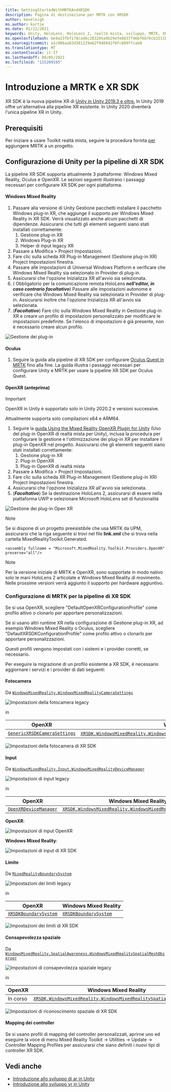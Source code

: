 ```yaml
---
title: GettingStartedWithMRTKAndXRSDK
description: Pagina di destinazione per MRTK con XRSDK
author: keveleigh
ms.author: kurtie
ms.date: 01/12/2021
keywords: Unity, HoloLens, HoloLens 2, realtà mista, sviluppo, MRTK, XRSDK,
ms.openlocfilehash: be4a15fbf178ca46c283285a9b29efe8837f46bf6b76cb3211be6f4d87073454
ms.sourcegitcommit: a1c086aa83d381129e62f9d8942f0fc889ffcab0
ms.translationtype: MT
ms.contentlocale: it-IT
ms.lasthandoff: 08/05/2021
ms.locfileid: "115209195"
---
```

# <a name="getting-started-with-mrtk-and-xr-sdk"></a>Introduzione a MRTK e XR SDK

XR SDK è la nuova pipeline XR di [Unity in Unity 2019.3 e oltre.](https://blogs.unity3d.com/2020/01/24/unity-xr-platform-updates/) In Unity 2019 offre un'alternativa alla pipeline XR esistente. In Unity 2020 diventerà l'unica pipeline XR in Unity.

## <a name="prerequisites"></a>Prerequisiti

Per iniziare a usare Toolkit realtà mista, seguire la procedura fornita [per](../../2.5.4/welcome-to-mrtk.md) aggiungere MRTK a un progetto.

## <a name="configuring-unity-for-the-xr-sdk-pipeline"></a>Configurazione di Unity per la pipeline di XR SDK

La pipeline XR SDK supporta attualmente 3 piattaforme: Windows Mixed Reality, Oculus e OpenXR. Le sezioni seguenti illustrano i passaggi necessari per configurare XR SDK per ogni piattaforma.

#### <a name="windows-mixed-reality"></a>Windows Mixed Reality

1. Passare alla versione di Unity Gestione pacchetti installare il pacchetto Windows plug-in XR, che aggiunge il supporto per Windows Mixed Reality in XR SDK. Verrà visualizzato anche alcuni pacchetti di dipendenze. Assicurarsi che tutti gli elementi seguenti siano stati installati correttamente:
   1. Gestione plug-in XR
   1. Windows Plug-in XR
   1. Helper di input legacy XR
1. Passare a Modifica > Project Impostazioni.
1. Fare clic sulla scheda XR Plug-in Management (Gestione plug-in XR) Project Impostazioni finestra.
1. Passare alle impostazioni di Universal Windows Platform e verificare che Windows Mixed Reality sia selezionato in Provider di plug-in.
1. Assicurarsi che l'opzione Inizializza XR all'avvio sia selezionata.
1. ( Obbligatorio per la comunicazione remota HoloLens **_nell'editor, in caso contrario facoltativo_**) Passare alle impostazioni autonome e verificare che Windows Mixed Reality sia selezionata in Provider di plug-in. Assicurarsi inoltre che l'opzione Inizializza XR all'avvio sia selezionata.
1. (**_Facoltativo_**) Fare clic sulla Windows Mixed Reality in Gestione plug-in XR e creare un profilo di impostazioni personalizzato per modificare le impostazioni predefinite. Se l'elenco di impostazioni è già presente, non è necessario creare alcun profilo.

![Gestione dei plug-in](../features/images/xrsdk/PluginManagement.png)

#### <a name="oculus"></a>Oculus

1. Seguire la guida alla pipeline di XR SDK per configurare [Oculus Quest in MRTK](../features/cross-platform/oculus-quest-mrtk.md) fino alla fine. La guida illustra i passaggi necessari per configurare Unity e MRTK per usare la pipeline XR SDK per Oculus Quest.

#### <a name="openxr-preview"></a>OpenXR (anteprima)

> [!IMPORTANT]
> OpenXR in Unity è supportato solo in Unity 2020.2 e versioni successive.
>
> Attualmente supporta solo compilazioni x64 e ARM64.

1. Seguire la [guida Using the Mixed Reality OpenXR Plugin for Unity](https://aka.ms/openxr-unity-install) (Uso del plug-in OpenXR di realtà mista per Unity), inclusa la procedura per configurare la gestione e l'ottimizzazione dei plug-in XR per installare il plug-in OpenXR nel progetto. Assicurarsi che gli elementi seguenti siano stati installati correttamente:
   1. Gestione plug-in XR
   1. Plug-in OpenXR
   1. Plug-in OpenXR di realtà mista
1. Passare a Modifica > Project Impostazioni.
1. Fare clic sulla scheda XR Plug-in Management (Gestione plug-in XR) Project Impostazioni finestra.
1. Assicurarsi che l'opzione Inizializza XR all'avvio sia selezionata.
1. (**_Facoltativo_**) Se la destinazione HoloLens 2, assicurarsi di essere nella piattaforma UWP e selezionare Microsoft HoloLens set di funzionalità

![Gestione dei plug-in Open XR](../features/images/xrsdk/PluginManagementOpenXR.png)

> [!NOTE]
> Se si dispone di un progetto preesistibile che usa MRTK da UPM, assicurarsi che la riga seguente si trovi nel file **link.xml** che si trova nella cartella MixedRealityToolkit.Generated.

`<assembly fullname = "Microsoft.MixedReality.Toolkit.Providers.OpenXR" preserve="all"/>`

> [!NOTE]
> Per la versione iniziale di MRTK e OpenXR, sono supportate in modo nativo solo le mani HoloLens 2 articolate e Windows Mixed Reality di movimento. Nelle prossime versioni verrà aggiunto il supporto per hardware aggiuntivo.

### <a name="configuring-mrtk-for-the-xr-sdk-pipeline"></a>Configurazione di MRTK per la pipeline di XR SDK

Se si usa OpenXR, scegliere "DefaultOpenXRConfigurationProfile" come profilo attivo o clonarlo per apportare personalizzazioni.

Se si usano altri runtime XR nella configurazione di Gestione plug-in XR, ad esempio Windows Mixed Reality o Oculus, scegliere "DefaultXRSDKConfigurationProfile" come profilo attivo o clonarlo per apportare personalizzazioni.

Questi profili vengono impostati con i sistemi e i provider corretti, se necessario.

Per eseguire la migrazione di un profilo esistente a XR SDK, è necessario aggiornare i servizi e i provider di dati seguenti:

#### <a name="camera"></a>Fotocamera

Da [`WindowsMixedReality.WindowsMixedRealityCameraSettings`](xref:Microsoft.MixedReality.Toolkit.WindowsMixedReality.WindowsMixedRealityCameraSettings)

![Impostazioni della fotocamera legacy](../features/images/xrsdk/CameraSystemLegacy.png)

in

| OpenXR | Windows Mixed Reality |
|--------|-----------------------|
| [`GenericXRSDKCameraSettings`](xref:Microsoft.MixedReality.Toolkit.XRSDK.GenericXRSDKCameraSettings) | [`XRSDK.WindowsMixedReality.WindowsMixedRealityCameraSettings`](xref:Microsoft.MixedReality.Toolkit.XRSDK.WindowsMixedReality.WindowsMixedRealityCameraSettings)**e**[`GenericXRSDKCameraSettings`](xref:Microsoft.MixedReality.Toolkit.XRSDK.GenericXRSDKCameraSettings) |

![Impostazioni della fotocamera di XR SDK](../features/images/xrsdk/CameraSystemXRSDK.png)

#### <a name="input"></a>Input

Da [`WindowsMixedReality.Input.WindowsMixedRealityDeviceManager`](xref:Microsoft.MixedReality.Toolkit.WindowsMixedReality.Input.WindowsMixedRealityDeviceManager)

![Impostazioni di input legacy](../features/images/xrsdk/InputSystemWMRLegacy.png)

in

| OpenXR | Windows Mixed Reality |
|--------|-----------------------|
| [`OpenXRDeviceManager`](xref:Microsoft.MixedReality.Toolkit.XRSDK.OpenXR.OpenXRDeviceManager) | [`XRSDK.WindowsMixedReality.WindowsMixedRealityDeviceManager`](xref:Microsoft.MixedReality.Toolkit.XRSDK.WindowsMixedReality.WindowsMixedRealityDeviceManager) |

__OpenXR__:

![Impostazioni di input OpenXR](../features/images/xrsdk/InputSystemOpenXR.png)

__Windows Mixed Reality__:

![Impostazioni di input di XR SDK](../features/images/xrsdk/InputSystemWMRXRSDK.png)

#### <a name="boundary"></a>Limite

Da [`MixedRealityBoundarySystem`](xref:Microsoft.MixedReality.Toolkit.Boundary.MixedRealityBoundarySystem)

![Impostazioni dei limiti legacy](../features/images/xrsdk/BoundarySystemLegacy.png)

in

| OpenXR | Windows Mixed Reality |
|--------|-----------------------|
| [`XRSDKBoundarySystem`](xref:Microsoft.MixedReality.Toolkit.XRSDK.XRSDKBoundarySystem) | [`XRSDKBoundarySystem`](xref:Microsoft.MixedReality.Toolkit.XRSDK.XRSDKBoundarySystem) |

![Impostazioni dei limiti di XR SDK](../features/images/xrsdk/BoundarySystemXRSDK.png)

#### <a name="spatial-awareness"></a>Consapevolezza spaziale

Da [`WindowsMixedReality.SpatialAwareness.WindowsMixedRealitySpatialMeshObserver`](xref:Microsoft.MixedReality.Toolkit.WindowsMixedReality.SpatialAwareness.WindowsMixedRealitySpatialMeshObserver)

![Impostazioni di consapevolezza spaziale legacy](../features/images/xrsdk/SpatialAwarenessLegacy.png)

in

| OpenXR | Windows Mixed Reality |
|--------|-----------------------|
| In corso | [`XRSDK.WindowsMixedReality.WindowsMixedRealitySpatialMeshObserver`](xref:Microsoft.MixedReality.Toolkit.XRSDK.WindowsMixedReality.WindowsMixedRealitySpatialMeshObserver) |

![Impostazioni di riconoscimento spaziale di XR SDK](../features/images/xrsdk/SpatialAwarenessXRSDK.png)

#### <a name="controller-mappings"></a>Mapping dei controller

Se si usano profili di mapping del controller personalizzati, aprirne uno ed eseguire la voce di menu Mixed Reality Toolkit -> Utilities -> Update -> Controller Mapping Profiles per assicurarsi che siano definiti i nuovi tipi di controller XR SDK.

## <a name="see-also"></a>Vedi anche

* [Introduzione allo sviluppo di ar in Unity](https://docs.unity3d.com/Manual/AROverview.html)
* [Introduzione allo sviluppo vr in Unity](https://docs.unity3d.com/Manual/VROverview.html)

